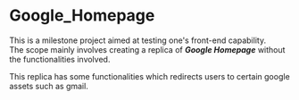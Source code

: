 # Google_Homepage

This is a milestone project aimed at testing one's front-end capability.\
The scope mainly involves creating a replica of ***Google Homepage*** without the functionalities involved.

This replica has some functionalities which redirects users to certain google assets such as gmail.
